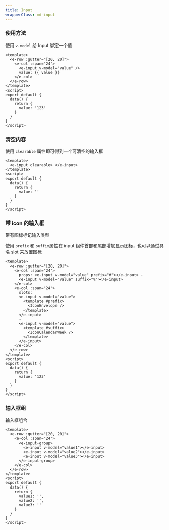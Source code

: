 ```yaml
---
title: Input
wrapperClass: md-input
---
```


### 使用方法

使用 `v-model` 给 Input 绑定一个值

```vue demo
<template>
  <e-row :gutter="[20, 20]">
    <e-col :span="24">
      <e-input v-model="value" />
      value: {{ value }}
    </e-col>
  </e-row>
</template>
<script>
export default {
  data() {
    return {
      value: '123'
    }
  }
}
</script>
```

### 清空内容

使用 `clearable` 属性即可得到一个可清空的输入框

```vue demo
<template>
  <e-input clearable> </e-input>
</template>
<script>
export default {
  data() {
    return {
      value: ''
    }
  }
}
</script>
```

### 带 icon 的输入框

带有图标标记输入类型

使用 `prefix` 和 `suffix`属性在 input 组件首部和尾部增加显示图标，也可以通过具名 slot 来放置图标

```vue demo
<template>
  <e-row :gutter="[20, 20]">
    <e-col :span="24">
      props: <e-input v-model="value" prefix="#"></e-input> -
      <e-input v-model="value" suffix="%"></e-input>
    </e-col>
    <e-col :span="24">
      slots:
      <e-input v-model="value">
        <template #prefix>
          <IconEnvelope />
        </template>
      </e-input>
      -
      <e-input v-model="value">
        <template #suffix>
          <IconCalendarWeek />
        </template>
      </e-input>
    </e-col>
  </e-row>
</template>
<script>
export default {
  data() {
    return {
      value: '123'
    }
  }
}
</script>
```

### 输入框组

输入框组合

```vue demo
<template>
  <e-row :gutter="[20, 20]">
    <e-col :span="24">
      <e-input-group>
        <e-input v-model="value1"></e-input>
        <e-input v-model="value2"></e-input>
        <e-input v-model="value3"></e-input>
      </e-input-group>
    </e-col>
  </e-row>
</template>
<script>
export default {
  data() {
    return {
      value1: '',
      value2: '',
      value3: ''
    }
  }
}
</script>
```
